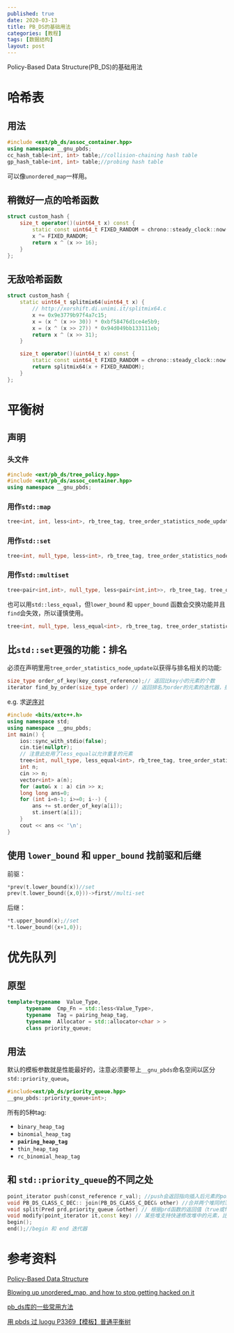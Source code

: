 ```yaml
---
published: true
date: 2020-03-13
title: PB_DS的基础用法
categories: [教程]
tags: [数据结构]
layout: post
---
```

Policy-Based Data Structure(PB_DS)的基础用法
<!--more-->
# 哈希表

## 用法
```cpp
#include <ext/pb_ds/assoc_container.hpp>
using namespace __gnu_pbds;
cc_hash_table<int, int> table;//collision-chaining hash table
gp_hash_table<int, int> table;//probing hash table
```

可以像`unordered_map`一样用。

## 稍微好一点的哈希函数
```cpp
struct custom_hash {
    size_t operator()(uint64_t x) const {
        static const uint64_t FIXED_RANDOM = chrono::steady_clock::now().time_since_epoch().count();
        x ^= FIXED_RANDOM;
        return x ^ (x >> 16);
    }
};
```

## 无敌哈希函数
```cpp
struct custom_hash {
    static uint64_t splitmix64(uint64_t x) {
        // http://xorshift.di.unimi.it/splitmix64.c
        x += 0x9e3779b97f4a7c15;
        x = (x ^ (x >> 30)) * 0xbf58476d1ce4e5b9;
        x = (x ^ (x >> 27)) * 0x94d049bb133111eb;
        return x ^ (x >> 31);
    }

    size_t operator()(uint64_t x) const {
        static const uint64_t FIXED_RANDOM = chrono::steady_clock::now().time_since_epoch().count();
        return splitmix64(x + FIXED_RANDOM);
    }
};
```
# 平衡树

## 声明

### 头文件
```cpp
#include <ext/pb_ds/tree_policy.hpp>
#include <ext/pb_ds/assoc_container.hpp>
using namespace __gnu_pbds;
```
### 用作`std::map`
```cpp
tree<int, int, less<int>, rb_tree_tag, tree_order_statistics_node_update> t;
```
### 用作`std::set`
```cpp
tree<int, null_type, less<int>, rb_tree_tag, tree_order_statistics_node_update> t;
```
### 用作`std::multiset`

```cpp
tree<pair<int,int>, null_type, less<pair<int,int>>, rb_tree_tag, tree_order_statistics_node_update> t;
```

也可以用`std::less_equal`，但`lower_bound` 和 `upper_bound` 函数会交换功能并且`find`会失效，所以谨慎使用。

```cpp
tree<int, null_type, less_equal<int>, rb_tree_tag, tree_order_statistics_node_update> t;
```
## 比`std::set`更强的功能：排名

必须在声明里用`tree_order_statistics_node_update`以获得与排名相关的功能:
```cpp
size_type order_of_key(key_const_reference);// 返回比key小的元素的个数
iterator find_by_order(size_type order) // 返回排名为order的元素的迭代器，排名从0开始
```

e.g. 求[逆序对](https://www.luogu.com.cn/problem/P1908)

```cpp
#include <bits/extc++.h>
using namespace std;
using namespace __gnu_pbds;
int main() {
    ios::sync_with_stdio(false);
    cin.tie(nullptr);
    // 注意此处用了less_equal以允许重复的元素
    tree<int, null_type, less_equal<int>, rb_tree_tag, tree_order_statistics_node_update> st;
    int n;
    cin >> n;
    vector<int> a(n);
    for (auto& x : a) cin >> x;
    long long ans=0;
    for (int i=n-1; i>=0; i--) {
        ans += st.order_of_key(a[i]);
        st.insert(a[i]);
    }
    cout << ans << '\n';
}
```

## 使用 `lower_bound` 和 `upper_bound` 找前驱和后继

前驱：
```cpp
*prev(t.lower_bound(x))//set
prev(t.lower_bound({x,0}))->first//multi-set
```

后继：
```cpp
*t.upper_bound(x);//set
*t.lower_bound({x+1,0});
```

# 优先队列

## 原型
```cpp
template<typename  Value_Type,
	  typename  Cmp_Fn = std::less<Value_Type>,
	  typename  Tag = pairing_heap_tag,
	  typename  Allocator = std::allocator<char > >
	  class priority_queue;
```

## 用法

默认的模板参数就是性能最好的，注意必须要带上`__gnu_pbds`命名空间以区分`std::priority_queue`。
```cpp
#include<ext/pb_ds/priority_queue.hpp>
__gnu_pbds::priority_queue<int>;
```

所有的5种tag:
- `binary_heap_tag`
- `binomial_heap_tag`
- **`pairing_heap_tag`**
- `thin_heap_tag`
- `rc_binomial_heap_tag`

## 和 `std::priority_queue`的不同之处

```cpp
point_iterator push(const_reference r_val); //push会返回指向插入后元素的point迭代器（和遍历迭代器不一样）
void PB_DS_CLASS_C_DEC:: join(PB_DS_CLASS_C_DEC& other) //合并两个堆同时清空other
void split(Pred prd,priority_queue &other) // 根据prd函数的返回值（true或false）分裂两个堆
void modify(point_iterator it,const key) // 某些堆支持快速修改堆中的元素，比如用在dijkstra中
begin();
end();//begin 和 end 迭代器
```
# 参考资料

[Policy-Based Data Structure](https://gcc.gnu.org/onlinedocs/libstdc++/manual/policy_data_structures.html)

[Blowing up unordered_map, and how to stop getting hacked on it](https://codeforces.com/blog/entry/62393)

[pb_ds库的一些常用方法](https://blog.csdn.net/riba2534/article/details/80454602?depth_1-utm_source=distribute.pc_relevant.none-task&utm_source=distribute.pc_relevant.none-task)

[用 pbds 过 luogu P3369【模板】普通平衡树](https://zhuanlan.zhihu.com/p/90104614)
